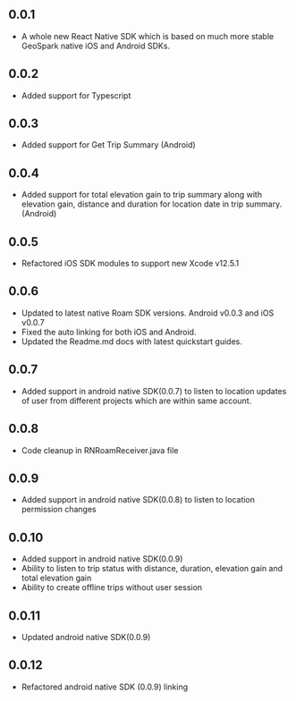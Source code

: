 ## 0.0.1

* A whole new React Native SDK which is based on much more stable GeoSpark native iOS and Android SDKs.

## 0.0.2

* Added support for Typescript

## 0.0.3

* Added support for Get Trip Summary (Android)

## 0.0.4

* Added support for total elevation gain to trip summary along with elevation gain, distance and duration for location date in trip summary. (Android)

## 0.0.5

* Refactored iOS SDK modules to support new Xcode v12.5.1

## 0.0.6

* Updated to latest native Roam SDK versions. Android v0.0.3 and iOS v0.0.7
* Fixed the auto linking for both iOS and Android.
* Updated the Readme.md docs with latest quickstart guides.

## 0.0.7

* Added support in android native SDK(0.0.7) to listen to location updates of user from different projects which are within same account.

## 0.0.8

* Code cleanup in RNRoamReceiver.java file

## 0.0.9

* Added support in android native SDK(0.0.8) to listen to location permission changes

## 0.0.10

* Added support in android native SDK(0.0.9)
* Ability to listen to trip status with distance, duration, elevation gain and total elevation gain
* Ability to create offline trips without user session

## 0.0.11

* Updated android native SDK(0.0.9)

## 0.0.12

* Refactored android native SDK (0.0.9) linking